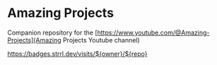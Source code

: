 # Amazing Projects
Companion repository for the [https://www.youtube.com/@Amazing-Projects](Amazing Projects Youtube channel)

https://badges.strrl.dev/visits/${owner}/${repo}
